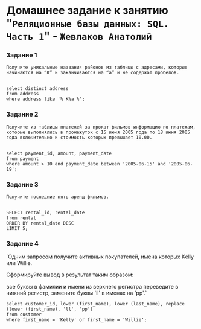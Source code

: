 # Домашнее задание к занятию "`Реляционные базы данных: SQL. Часть 1`" - `Жевлаков Анатолий`


### Задание 1

`Получите уникальные названия районов из таблицы с адресами, которые начинаются на “K” и заканчиваются на “a” и не содержат пробелов.`


```

select distinct address
from address
where address like '% K%a %';

```

### Задание 2

`Получите из таблицы платежей за прокат фильмов информацию по платежам, которые выполнялись в промежуток с 15 июня 2005 года по 18 июня 2005 года включительно и стоимость которых превышает 10.00.`

```

select payment_id, amount, payment_date
from payment
where amount > 10 and payment_date between '2005-06-15' and '2005-06-19';

```

### Задание 3

`Получите последние пять аренд фильмов.`

```

SELECT rental_id, rental_date
from rental
ORDER BY rental_date DESC
LIMIT 5;

```


### Задание 4

`Одним запросом получите активных покупателей, имена которых Kelly или Willie.

Сформируйте вывод в результат таким образом:

все буквы в фамилии и имени из верхнего регистра переведите в нижний регистр,
замените буквы 'll' в именах на 'pp'.`


```
select customer_id, lower (first_name), lower (last_name), replace (lower (first_name), 'll', 'pp')
from customer
where first_name = 'Kelly' or first_name = 'Willie';
```

